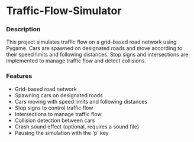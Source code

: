 # Traffic-Flow-Simulator

### Description
This project simulates traffic flow on a grid-based road network using Pygame. Cars are spawned on designated roads and move according to their speed limits and following distances. Stop signs and intersections are implemented to manage traffic flow and detect collisions.

### Features
  * Grid-based road network
  * Spawning cars on designated roads
  * Cars moving with speed limits and following distances
  * Stop signs to control traffic flow
  * Intersections to manage traffic flow
  * Collision detection between cars
  * Crash sound effect (optional, requires a sound file)
  * Pausing the simulation with the 'p' key
